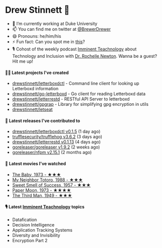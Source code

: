 
# Drew Stinnett 👋

- 🔭 I’m currently working at Duke University
- 📫 You can find me on twitter at [@BrewerDrewer](https://twitter.com/BrewerDrewer)
- 😄 Pronouns: he/him/his
- ⚡ Fun fact: Can you spot me in [this](https://www.youtube.com/watch?v=oL9WnB0qHBA)?
- 🎙 Cohost of the weekly podcast [Imminent Teachnology](https://podcast.imminentteachnology.com/) about Technology and Inclusion with [Dr. Rochelle Newton](https://www.linkedin.com/in/drrochellenewton/). Wanna be a guest? Hit me up!

#### 👨‍💻 Latest projects I've created
- [drewstinnett/letterboxdctl](https://github.com/drewstinnett/letterboxdctl) - Command line client for looking up Letterboxd information
- [drewstinnett/go-letterboxd](https://github.com/drewstinnett/go-letterboxd) - Go client for reading Letterboxd data
- [drewstinnett/letterrestd](https://github.com/drewstinnett/letterrestd) - RESTful API Server to letterboxd
- [drewstinnett/gpgrap](https://github.com/drewstinnett/gpgrap) - Library for simplifying gpg encryption in utils
- [drewstinnett/letseat](https://github.com/drewstinnett/letseat)

#### 🚀 Latest releases I've contributed to
- [drewstinnett/letterboxdctl v0.1.5](https://github.com/drewstinnett/letterboxdctl/releases/tag/v0.1.5) (1 day ago)
- [trufflesecurity/trufflehog v3.6.2](https://github.com/trufflesecurity/trufflehog/releases/tag/v3.6.2) (3 days ago)
- [drewstinnett/letterrestd v0.1.13](https://github.com/drewstinnett/letterrestd/releases/tag/v0.1.13) (4 days ago)
- [goreleaser/goreleaser v1.9.2](https://github.com/goreleaser/goreleaser/releases/tag/v1.9.2) (2 weeks ago)
- [goreleaser/nfpm v2.15.1](https://github.com/goreleaser/nfpm/releases/tag/v2.15.1) (2 months ago)

#### 🍿 Latest movies I've watched
- [The Baby, 1973 - ★★★](https://letterboxd.com/mondodrew/film/the-baby/)
- [My Neighbor Totoro, 1988 - ★★★](https://letterboxd.com/mondodrew/film/my-neighbor-totoro/)
- [Sweet Smell of Success, 1957 - ★★★](https://letterboxd.com/mondodrew/film/sweet-smell-of-success/)
- [Paper Moon, 1973 - ★★★★](https://letterboxd.com/mondodrew/film/paper-moon/)
- [The Third Man, 1949 - ★★★](https://letterboxd.com/mondodrew/film/the-third-man/)

#### 🎙 Latest [Imminent Teachnology](https://podcast.imminentteachnology.com/) topics
- Datafication
- Decision Intelligence
- Application Tracking Systems
- Diversity and Invisibility
- Encryption Part 2